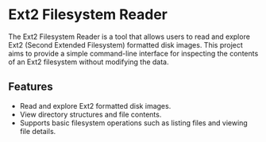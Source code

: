 # Ext2 Filesystem Reader

The Ext2 Filesystem Reader is a tool that allows users to read and explore Ext2 (Second Extended Filesystem) formatted disk images. This project aims to provide a simple command-line interface for inspecting the contents of an Ext2 filesystem without modifying the data.

## Features

- Read and explore Ext2 formatted disk images.
- View directory structures and file contents.
- Supports basic filesystem operations such as listing files and viewing file details.
